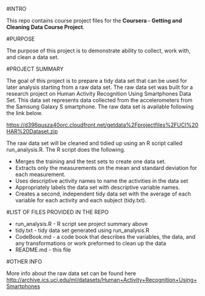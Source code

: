 #INTRO

This repo contains course project files for the **Coursera - Getting and Cleaning Data Course Project**.

#PURPOSE

The purpose of this project is to demonstrate ability to collect, work with, and clean a data set.

#PROJECT SUMMARY

The goal of this project is to prepare a tidy data set that can be used for later analysis starting from a raw data set. The raw data set was built
for a research project on Human Activity Recognition Using Smartphones Data Set. This data set represents data collected from the accelerometers from the Samsung
Galaxy S smartphone. The raw data set is available following the link below.

https://d396qusza40orc.cloudfront.net/getdata%2Fprojectfiles%2FUCI%20HAR%20Dataset.zip

The raw data set will be cleaned and tidied up using an R script called run_analysis.R. The R script does the following.

* Merges the training and the test sets to create one data set.
* Extracts only the measurements on the mean and standard deviation for each measurement.
* Uses descriptive activity names to name the activities in the data set
* Appropriately labels the data set with descriptive variable names.
* Creates a second, independent tidy data set with the average of each variable for each activity and each subject (tidy.txt).

#LIST OF FILES PROVIDED IN THE REPO

* run_analysis.R - R script see project summary above
* tidy.txt - tidy data set generated using run_analysis.R
* CodeBook.md - a code book that describes the variables, the data, and any transformations or work preformed to clean up the data
* README.md - this file

#OTHER INFO

More info about the raw data set can be found here http://archive.ics.uci.edu/ml/datasets/Human+Activity+Recognition+Using+Smartphones



